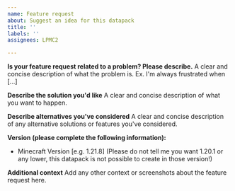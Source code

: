 ```yaml
---
name: Feature request
about: Suggest an idea for this datapack
title: ''
labels: ''
assignees: LPMC2

---
```


**Is your feature request related to a problem? Please describe.**
A clear and concise description of what the problem is. Ex. I'm always frustrated when [...]

**Describe the solution you'd like**
A clear and concise description of what you want to happen.

**Describe alternatives you've considered**
A clear and concise description of any alternative solutions or features you've considered.

**Version (please complete the following information):**
 - Minecraft Version [e.g. 1.21.8] (Please do not tell me you want 1.20.1 or any lower, this datapack is not possible to create in those version!)

**Additional context**
Add any other context or screenshots about the feature request here.
